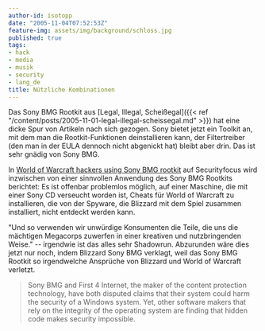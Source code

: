 ```yaml
---
author-id: isotopp
date: "2005-11-04T07:52:53Z"
feature-img: assets/img/background/schloss.jpg
published: true
tags:
- hack
- media
- musik
- security
- lang_de
title: Nützliche Kombinationen
---
```

Das Sony BMG Rootkit aus 
[Legal, Illegal, Scheißegal]({{< ref "/content/posts/2005-11-01-legal-illegal-scheissegal.md" >}})
hat eine dicke Spur von Artikeln nach sich gezogen. Sony bietet jetzt ein
Toolkit an, mit dem man die Rootkit-Funktionen deinstallieren kann, der
Filtertreiber (den man in der EULA dennoch nicht abgenickt hat) bleibt aber
drin. Das ist sehr gnädig von Sony BMG.

In 
[World of Warcraft hackers using Sony BMG rootkit](http://www.securityfocus.com/brief/34)
auf Securityfocus wird inzwischen von einer sinnvollen Anwendung des Sony
BMG Rootkits berichtet: Es ist offenbar problemlos möglich, auf einer
Maschine, die mit einer Sony CD verseucht worden ist, Cheats für World of
Warcraft zu installieren, die von der Spyware, die Blizzard mit dem Spiel
zusammen installiert, nicht entdeckt werden kann.

"Und so verwenden wir unwürdige Konsumenten die Teile, die uns die mächtigen
Megacorps zuwerfen in einer kreativen und nutzbringenden Weise." --
irgendwie ist das alles sehr Shadowrun. Abzurunden wäre dies jetzt nur noch,
indem Blizzard Sony BMG verklagt, weil das Sony BMG Rootkit so irgendwelche
Ansprüche von Blizzard und World of Warcraft verletzt.

> Sony BMG and First 4 Internet, the maker of the content protection
> technology, have both disputed claims that their system could harm the
> security of a Windows system. Yet, other software makers that rely on the
> integrity of the operating system are finding that hidden code makes
> security impossible.
